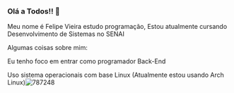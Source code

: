 ### Olá a Todos!! 👋

Meu nome é Felipe Vieira estudo programação,
Estou atualmente cursando Desenvolvimento de Sistemas no SENAI

Algumas coisas sobre mim:

Eu tenho foco em entrar como programador Back-End

Uso sistema operacionais com base Linux (Atualmente estou usando Arch Linux)![787248](https://user-images.githubusercontent.com/101891565/211669582-b8da263b-c6eb-4d05-bb77-ed75378ba4fc.png)


